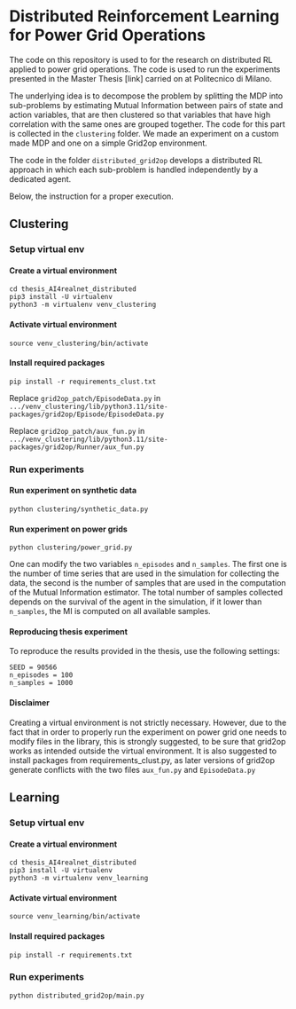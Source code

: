 # Distributed Reinforcement Learning for Power Grid Operations
The code on this repository is used to for the research on distributed RL applied to power grid operations. The code is used to run the experiments presented in the Master Thesis [link] carried on at Politecnico di Milano. 

The underlying idea is to decompose the problem by splitting the MDP into sub-problems by estimating Mutual Information between pairs of state and action variables, that are then clustered so that variables that have high correlation with the same ones are grouped together. The code for this part is collected in the `clustering` folder. We made an experiment on a custom made MDP and one on a simple Grid2op environment.

The code in the folder `distributed_grid2op` develops a distributed RL approach in which each sub-problem is handled independently by a dedicated agent.

Below, the instruction for a proper execution.

## Clustering

### Setup virtual env
#### Create a virtual environment
```commandline
cd thesis_AI4realnet_distributed
pip3 install -U virtualenv
python3 -m virtualenv venv_clustering
```
#### Activate virtual environment
```commandline
source venv_clustering/bin/activate
```
#### Install required packages
```commandline
pip install -r requirements_clust.txt
```
Replace `grid2op_patch/EpisodeData.py` in `.../venv_clustering/lib/python3.11/site-packages/grid2op/Episode/EpisodeData.py`

Replace `grid2op_patch/aux_fun.py` in `.../venv_clustering/lib/python3.11/site-packages/grid2op/Runner/aux_fun.py`

### Run experiments

#### Run experiment on synthetic data
```commandline
python clustering/synthetic_data.py
```
#### Run experiment on power grids
```commandline
python clustering/power_grid.py
```
One can modify the two variables `n_episodes` and `n_samples`. The first one is the number of time series that are used in the simulation for collecting the data, the second is the number of samples that are used in the computation of the Mutual Information estimator. The total number of samples collected depends on the survival of the agent in the simulation, if it lower than `n_samples`, the MI is computed on all available samples. 

#### Reproducing thesis experiment
To reproduce the results provided in the thesis, use the following settings:
```commandline
SEED = 90566
n_episodes = 100
n_samples = 1000
```

#### Disclaimer
Creating a virtual environment is not strictly necessary. However, due to the fact that in order to properly run the experiment on power grid one needs to modify files in the library, this is strongly suggested, to be sure that grid2op works as intended outside the virtual environment. It is also suggested to install packages from requirements_clust.py, as later versions of grid2op generate conflicts with the two files `aux_fun.py` and `EpisodeData.py`

## Learning
### Setup virtual env
#### Create a virtual environment
```commandline
cd thesis_AI4realnet_distributed
pip3 install -U virtualenv
python3 -m virtualenv venv_learning
```
#### Activate virtual environment
```commandline
source venv_learning/bin/activate
```
#### Install required packages
```commandline
pip install -r requirements.txt
```
### Run experiments
```commandline
python distributed_grid2op/main.py
```


